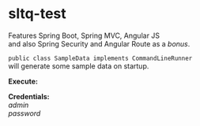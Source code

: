 # sltq-test

Features Spring Boot, Spring MVC, Angular JS  
and also Spring Security and Angular Route as a *bonus*.

`public class SampleData implements CommandLineRunner`  
will generate some sample data on startup.

**Execute:**


**Credentials:**  
*admin*  
*password*

